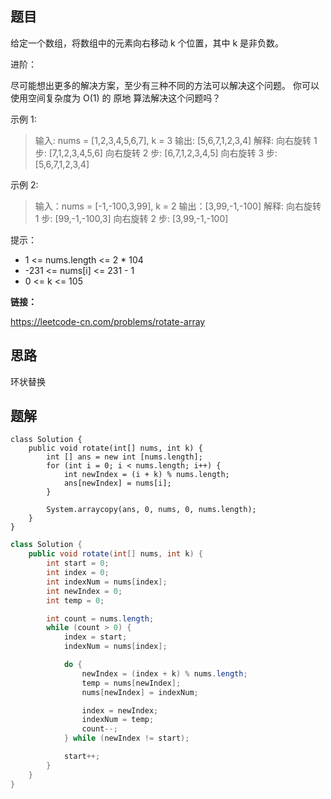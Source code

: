 ## 题目

给定一个数组，将数组中的元素向右移动 k 个位置，其中 k 是非负数。

 

进阶：

尽可能想出更多的解决方案，至少有三种不同的方法可以解决这个问题。
你可以使用空间复杂度为 O(1) 的 原地 算法解决这个问题吗？


示例 1:

> 输入: nums = [1,2,3,4,5,6,7], k = 3
> 输出: [5,6,7,1,2,3,4]
> 解释:
> 向右旋转 1 步: [7,1,2,3,4,5,6]
> 向右旋转 2 步: [6,7,1,2,3,4,5]
> 向右旋转 3 步: [5,6,7,1,2,3,4]

示例 2:

> 输入：nums = [-1,-100,3,99], k = 2
> 输出：[3,99,-1,-100]
> 解释: 
> 向右旋转 1 步: [99,-1,-100,3]
> 向右旋转 2 步: [3,99,-1,-100]


提示：

* 1 <= nums.length <= 2 * 104
* -231 <= nums[i] <= 231 - 1
* 0 <= k <= 105



**链接：**

https://leetcode-cn.com/problems/rotate-array

## 思路

环状替换

## 题解

```
class Solution {
    public void rotate(int[] nums, int k) {
        int [] ans = new int [nums.length];
        for (int i = 0; i < nums.length; i++) {
            int newIndex = (i + k) % nums.length;
            ans[newIndex] = nums[i];
        }

        System.arraycopy(ans, 0, nums, 0, nums.length);
    }
}
```



```java
class Solution {
    public void rotate(int[] nums, int k) {
        int start = 0;
        int index = 0;
        int indexNum = nums[index];
        int newIndex = 0;
        int temp = 0;

        int count = nums.length;
        while (count > 0) {
            index = start;
            indexNum = nums[index];

            do {
                newIndex = (index + k) % nums.length;
                temp = nums[newIndex];
                nums[newIndex] = indexNum;

                index = newIndex;
                indexNum = temp;
                count--;
            } while (newIndex != start);

            start++;
        }
    }
}
```